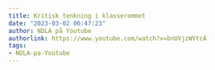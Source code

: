 ```yaml
---
title: Kritisk tenkning i klasserommet
date: "2023-03-02 06:47:23"
author: NDLA på Youtube
authorlink: https://www.youtube.com/watch?v=bnUVjzWYtcA
tags:
- NDLA-pa-Youtube
---
```

